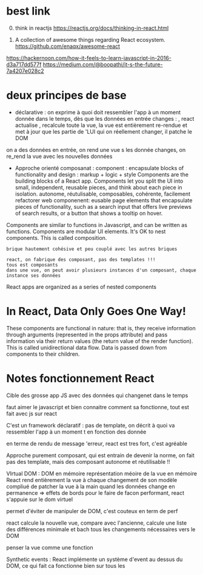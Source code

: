 
# best link 

0. think in reactjs
https://reactjs.org/docs/thinking-in-react.html

1. A collection of awesome things regarding React ecosystem.
https://github.com/enaqx/awesome-react

https://hackernoon.com/how-it-feels-to-learn-javascript-in-2016-d3a717dd577f
https://medium.com/@boopathi/it-s-the-future-7a4207e028c2

# deux principes de base 

* déclarative :
on exprime à quoi doit ressembler l'app à un moment donnée dans le temps,
dès que les données en entrée changes : 
, react actualise , recalcule toute la vue, la vue est entièrement re-rendue
et met à jour que les partie de 'LUI qui on réellement changer, il patche le DOM

on a des données en entrée, on rend une vue 
s les donnée changes, on re_rend la vue avec les nouvelles données


* Approche orienté composanat : 
component : encapsulate blocks of functionality and design : markup + logic + style
Components are the building blocks of a React app. 
Components let you split the UI into small, independent, reusable pieces, and think about each piece in isolation.
autonome, réutulisable, composables, cohérente, facilement refactorer
web componenent: eusable page elements that encapsulate pieces of functionality, such as a search input that offers live previews of search results, or a button that shows a tooltip on hover.

Components are similar to functions in Javascript, and can be written as functions.
Components are modular UI elements.
It's OK to nest components. This is called composition.

	
	brique hautement cohésive et peu couplé avec les autres briques 

	react, on fabrique des composant, pas des templates !!!
	tous est composants
	dans une vue, on peut avoir plusieurs instances d'un composant, chaque instance ses données

React apps are organized as a series of nested components

# In React, Data Only Goes One Way!
These components are functional in nature: that is, they receive information through arguments (represented in the  props  attribute) and pass information via their return values (the return value of the  render  function). This is called unidirectional data flow. Data is passed down from components to their children.

# Notes fonctionnement React


Cible des grosse app JS avec des données qui changenet dans le temps 

faut aimer le javascript et bien connaitre comment sa fonctionne,
tout est fait avec js sur react

C'est un framework déclaratif : 
pas de template, on décrit à quoi va ressembler l'app à un moment t en fonction des donnée

en terme de rendu de message 'erreur, react est tres fort, c'est agréable


Approche purement composant, qui est entrain de devenir la norme,
on fait pas des template, mais des composant autonome et réutilisable !!



VIrtual DOM : 
DOM en mémoire
représentation méoire de la vue en mémoire
React rend entièrement la vue à chaque changement de son modèle
compliué de patcher la vue à la main quand les données change en permanence => effets de bords
pour le faire de facon performant, react s'appuie sur le dom virtuel

permet d'éviter de manipuler de DOM, c'est couteux en term de perf


react calcule la nouvelle vue, compare avec l'ancienne, calcule une liste des différences minimale
et bach tous les changements nécessaires vers le DOM

penser la vue comme une fonction


Synthetic events : 
React implémente un système d'event au dessus du DOM, ce qui fait ca fonctionne bien sur tous les 


